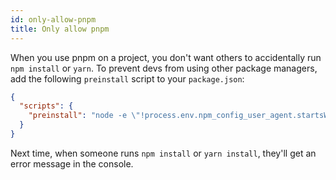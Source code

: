 ```yaml
---
id: only-allow-pnpm
title: Only allow pnpm
---
```


When you use pnpm on a project, you don't want others to accidentally run `npm install` or `yarn`.
To prevent devs from using other package managers, add the following `preinstall` script to your `package.json`:

```json
{
  "scripts": {
    "preinstall": "node -e \"!process.env.npm_config_user_agent.startsWith('pnpm/')&&!console.log('Use `npx pnpm install` to install dependencies in this repository\\n')&&process.exit(1)\""
  }
}
```

Next time, when someone runs `npm install` or `yarn install`, they'll get an error message in the console.
